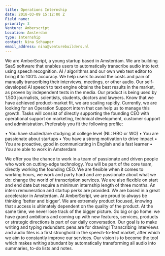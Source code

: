 ```yaml
---
title: Operations Internship
date: 2018-03-09 15:12:00 Z
Field name: 
priority: 3
Venture: Amberscript
Location: Amsterdam
type: Internship
contact: Nina Schaaper
email_address: nina@venturebuilders.nl
---
```


We are AmberScript, a young startup based in Amsterdam. We are building SaaS software that enables users to automatically transcribe audio into text using speech recognition. AI / algorithms and our own web text editor to bring it to 100% accuracy. We help users to avoid the costs and pain of manually transcribing their interviews, meetings, or other audio.
Our self-developed AI speech to text engine obtains the best results in the market, as proven by independent tests in the media. Our product is being used by 1.500 journalists, scientists, students, doctors and lawyers.
Know that we have achieved product-market fit, we are scaling rapidly. Currently, we are looking for an Operation Support intern that can help us to manage this growth. Tasks will consist of directly supporting the founding CEO with operational support on marketing, technical development, customer support and administration. Preferably you fit the following profile:

•	You have studied/are studying at college level (NL: HBO or WO)
•	You are passionate about startups
•	You have a strong motivation to drive impact
•	You are proactive, good in communicating in English and a fast learner
•	You are able to work in Amsterdam

We offer you the chance to work in a team of passionate and driven people who work on cutting-edge technology. You will be part of the core team, directly working the founding CEO. We are flexible when it comes to working hours, we work and party hard and are passionate about what we do: change the world of transcription services. We are also flexible on start and end date but require a minimum internship length of three months. An intern remuneration and startup perks are provided. We are based in a great accelerator in Amsterdam.
At AmberScript, we are proud to always be thinking ‘better and bigger’. We are extremely product focused, knowing that success is ultimately dependent on the quality of the product. At the same time, we never lose track of the bigger picture. Go big or go home: we have grand ambitions and coming up with new features, services, products or strategic directions is part of our daily conversation.
Our goal is to make writing and typing redundant: pens are for drawing! Transcribing interviews and audio files is a first stronghold in the speech-to-text market, after which we aim to constantly improve our services. Our vision is to become the tool which makes writing abundant by automatically transforming all audio into summaries, to-do lists and notes.
